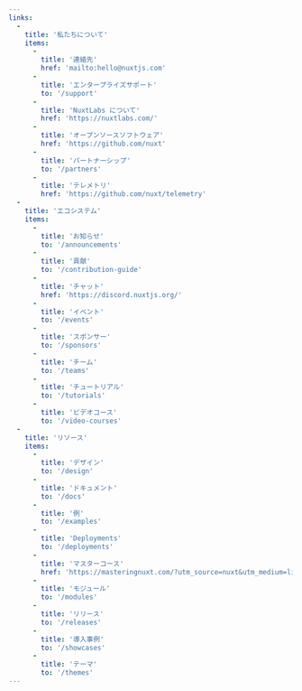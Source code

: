 ```yaml
---
links:
  -
    title: '私たちについて'
    items:
      -
        title: '連絡先'
        href: 'mailto:hello@nuxtjs.com'
      -
        title: 'エンタープライズサポート'
        to: '/support'
      -
        title: 'NuxtLabs について'
        href: 'https://nuxtlabs.com/'
      -
        title: 'オープンソースソフトウェア'
        href: 'https://github.com/nuxt'
      -
        title: 'パートナーシップ'
        to: '/partners'
      -
        title: 'テレメトリ'
        href: 'https://github.com/nuxt/telemetry'
  -
    title: 'エコシステム'
    items:
      -
        title: 'お知らせ'
        to: '/announcements'
      -
        title: '貢献'
        to: '/contribution-guide'
      -
        title: 'チャット'
        href: 'https://discord.nuxtjs.org/'
      -
        title: 'イベント'
        to: '/events'
      -
        title: 'スポンサー'
        to: '/sponsors'
      -
        title: 'チーム'
        to: '/teams'
      -
        title: 'チュートリアル'
        to: '/tutorials'
      -
        title: 'ビデオコース'
        to: '/video-courses'
  -
    title: 'リソース'
    items:
      -
        title: 'デザイン'
        to: '/design'
      -
        title: 'ドキュメント'
        to: '/docs'
      -
        title: '例'
        to: '/examples'
      -
        title: 'Deployments'
        to: '/deployments'
      -
        title: 'マスターコース'
        href: 'https://masteringnuxt.com/?utm_source=nuxt&utm_medium=link&utm_campaign=nsite'
      -
        title: 'モジュール'
        to: '/modules'
      -
        title: 'リリース'
        to: '/releases'
      -
        title: '導入事例'
        to: '/showcases'
      -
        title: 'テーマ'
        to: '/themes'
---
```

